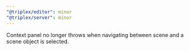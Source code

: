 ```yaml
---
"@triplex/editor": minor
"@triplex/server": minor
---
```


Context panel no longer throws when navigating between scene and a scene object is selected.
